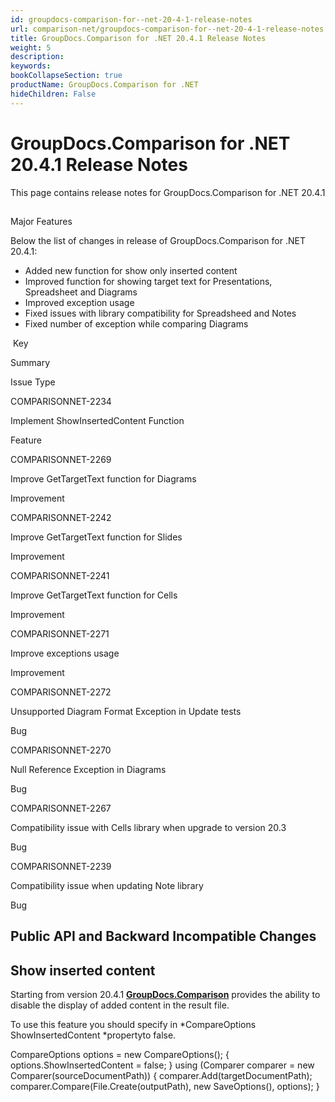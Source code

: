 ```yaml
---
id: groupdocs-comparison-for--net-20-4-1-release-notes
url: comparison-net/groupdocs-comparison-for--net-20-4-1-release-notes
title: GroupDocs.Comparison for .NET 20.4.1 Release Notes
weight: 5
description: 
keywords: 
bookCollapseSection: true
productName: GroupDocs.Comparison for .NET
hideChildren: False
---
```


# GroupDocs.Comparison for .NET 20.4.1 Release Notes


This page contains release notes for GroupDocs.Comparison for .NET 20.4.1

##   
Major Features

Below the list of changes in release of GroupDocs.Comparison for .NET 20.4.1:

*   Added new function for show only inserted content
*   Improved function for showing target text for Presentations, Spreadsheet and Diagrams
*   Improved exception usage 
*   Fixed issues with library compatibility for Spreadsheed and Notes
*   Fixed number of exception while comparing Diagrams

 Key

Summary

Issue Type

COMPARISONNET-2234

Implement ShowInsertedContent Function

Feature

COMPARISONNET-2269

Improve GetTargetText function for Diagrams

Improvement

COMPARISONNET-2242

Improve GetTargetText function for Slides

Improvement

COMPARISONNET-2241

Improve GetTargetText function for Cells

Improvement

COMPARISONNET-2271

Improve exceptions usage

Improvement

COMPARISONNET-2272

Unsupported Diagram Format Exception in Update tests

Bug

COMPARISONNET-2270

Null Reference Exception in Diagrams

Bug

COMPARISONNET-2267

Compatibility issue with Cells library when upgrade to version 20.3

Bug

COMPARISONNET-2239

Compatibility issue when updating Note library

Bug

## Public API and Backward Incompatible Changes

## **Show inserted content**

Starting from version 20.4.1 **[GroupDocs.Comparison](https://products.groupdocs.com/comparison/net)** provides the ability to disable the display of added content in the result file.  
  
To use this feature you should specify in *CompareOptions ShowInsertedContent *propertyto false.  

CompareOptions options = new CompareOptions();
{
     options.ShowInsertedContent = false;
}
using (Comparer comparer = new Comparer(sourceDocumentPath))
{
     comparer.Add(targetDocumentPath);
     comparer.Compare(File.Create(outputPath), new SaveOptions(), options);
}

